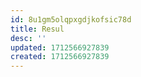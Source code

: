 ```yaml
---
id: 8u1gm5olqpxgdjkofsic78d
title: Resul
desc: ''
updated: 1712566927839
created: 1712566927839
---
```

